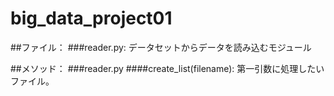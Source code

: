 # big_data_project01

##ファイル：
 ###reader.py: データセットからデータを読み込むモジュール

##メソッド：
 ###reader.py
 ####create_list(filename): 第一引数に処理したいファイル。
